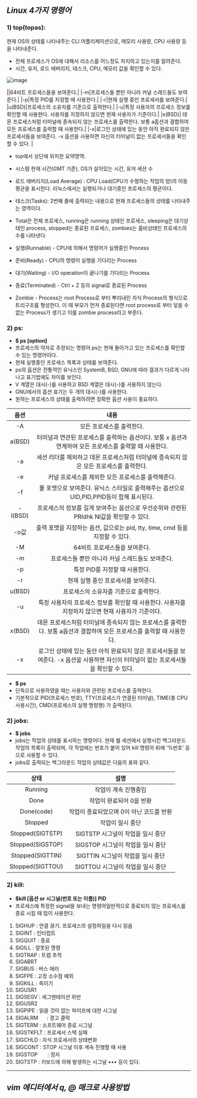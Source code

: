 ## ***Linux 4가지 명령어***

### 1) **top(topas)**:  
현재 OS의 상태를 나타내주는 CLI 어플리케이션으로, 메모리 사용량, CPU 사용량 등을 나타내준다.
- 전체 프로세스가 OS에 대해서 리소스를 어느정도 차지하고 있는지를 알려준다.
- 시간, 유저, 로드 에버리지, 테스크, CPU, 메모리 값을 확인할 수 있다.

![image](https://user-images.githubusercontent.com/82525776/172052383-9ad08a1f-2419-43ae-b246-d28221d5c4c9.png)

||64비트 프로세스들을 보여준다.|
|-m|프로세스들 뿐만 아니라 커널 스레드들도 보여준다.|
|-p|특정 PID를 지정할 때 사용한다.|
|-r|현재 실행 중인 프로세서를 보여준다.|
|u(BSD)|프로세스의 소유자를 기준으로 출력한다.|
|-u|특정 사용자의 프로세스 정보를 확인할 때 사용한다. 사용자를 지정하지 않으면 현재 사용자가 기준이다.|
|x(BSD)| 데몬 프로세스처럼 터미널에 종속되지 않는 프로세스를 출력한다. 보통 a옵션과 결합하여 모든 프로세스를 출력할 때 사용한다.|
|-x|로그인 상태에 있는 동안 아직 완료되지 않은 프로세서들을 보여준다. -x 옵션을 사용하면 자신의 터미널이 없는 프로세서들을 확인할 수 있다. |


- top에서 상단에 위치한 요약영역:
- 시스템 현재 시간(GMT 기준), OS가 살아있는 시간, 유저 세션 수 
- 로드 애버리지(Load Average) : CPU Load(CPU가 수행하는 작업의 양)의 이동 평균을 표시한다. 리눅스에서는 실행되거나 대기중인 프로세스의 평균이다.

- 테스크(Tasks): 2번째 줄에 출력되는 내용으로 현재 프로세스들의 상태를 나타내주는 영역이다.
- Total은 전체 프로세스, running은 running 상태인 프로세스, sleeping은 대기상태인 process, stopped는 종료된 프로세스, zombies는 좀비상태인 프로세스의 수를 나타낸다.

- 실행(Runnable) - CPU에 의해서 명령어가 실행중인 Process
- 준비(Ready) - CPU의 명령어 실행을 기다리는 Process
- 대기(Waiting) - I/O operation이 끝나기를 기다리는 Process
- 종료(Terminated) - Ctrl + Z 등의 signal로 종료된 Process
- Zombie - Process는 root Process로 부터 뿌리내린 자식 Process의 형식으로 트리구조를 형성한다. 이 때 부모가 먼저 종료된다면 root process로 부터 닿을 수 없는 Process가 생기고 이를 zombie process라고 부른다.



### 2) **ps**:
- **$ ps [option]**
- 프로세스의 약자로 추정되는 명령어 ps는 현재 돌아가고 있는 프로세스를 확인할 수 있는 명령어이다.
- 현재 실행중인 프로세스 목록과 상태를 보여준다.
- ps의 옵션은 전통적인 유닉스인 SystemB, BSD, GNU에 따라 결과가 다르게 나타나고 표기법에도 차이를 보인다. 
- V 계열은 대시(-)를 사용하고 BSD 계열은 대시(-)를 사용하지 않는다.
- GNU에서의 옵션 표기는 두 개의 대시(-)를 사용한다.
- 원하는 프로세스의 상태를 출력하려면 정확한 옵션 사용이 중요하다. 

|옵션|내용|
|:---:|:---:|
|-A|모든 프로세스를 출력한다.|
|a(BSD)|터미널과 연관된 프로세스를 출력하는 옵션이다. 보통 x 옵션과 연계하여 모든 프로세스를 출력할 때 사용한다.|
|-a|세션 리더를 제외하고 데몬 프로세스처럼 터미널에 종속되지 않은 모든 프로세스를 출력한다.|
|-e|커널 프로세스를 제외한 모든 프로세스를 출력해준다.|
|-f|풀 포맷으로 보여준다. 유닉스 스타일로 출력해주는 옵션으로 UID,PID,PPID등이 함께 표시된다.|
|-l(BSD)|프로세스의 정보를 길게 보여주는 옵션으로 우선순위와 관련된 PRIdhk NI값을 확인할 수 있다.|
|-o값|출력 포맷을 지정하는 옵션, 값으로는 pid, tty, time, cmd 등을 지정할 수 있다.|
|-M|64비트 프로세스들을 보여준다.|
|-m|프로세스들 뿐만 아니라 커널 스레드들도 보여준다.|
|-p|특정 PID를 지정할 때 사용한다.|
|-r|현재 실행 중인 프로세서를 보여준다.|
|u(BSD)|프로세스의 소유자를 기준으로 출력한다.|
|-u|특정 사용자의 프로세스 정보를 확인할 때 사용한다. 사용자를 지정하지 않으면 현재 사용자가 기준이다.|
|x(BSD)| 데몬 프로세스처럼 터미널에 종속되지 않는 프로세스를 출력한다. 보통 a옵션과 결합하여 모든 프로세스를 출력할 때 사용한다.|
|-x|로그인 상태에 있는 동안 아직 완료되지 않은 프로세서들을 보여준다. -x 옵션을 사용하면 자신의 터미널이 없는 프로세서들을 확인할 수 있다. |

- **$ ps**
- 단독으로 사용하였을 때는 사용자와 관련된 프로세스를 출력한다. 
- 기본적으로 PID(프로세스 번호), TTY(프로세스가 연결된 터미널), TIME(총 CPU 사용시간), CMD(프로세스의 실행 명령행) 가 출력된다.

### 2) **jobs**:
-  **$ jobs**
- jobs는 작업의 상태를 표시하는 명령어다. 현재 쉘 세션에서 실행시킨 백그라운드 작업의 목록이 출력되며, 각 작업에는 번호가 붙어 있어 kill 명령어 뒤에 '%번호' 등으로 사용할 수 있다. 
- jobs로 출력되는 백그라운드 작업의 상태값은 다음의 표와 같다.

|상태|설명|
|:---:|:---:|
|Running|작업이 계속 진행중임|
|Done|작업이 완료되어 0을 반환|
|Done(code)|작업이 종료되었으며 0이 아닌 코드를 반환|
|Stopped|작업이 일시 중단|
|Stopped(SIGTSTP)|SIGTSTP 시그널이 작업을 일시 중단|
|Stopped(SIGSTOP)|SIGSTOP 시그널이 작업을 일시 중단|
|Stopped(SIGTTIN)|SIGTTIN 시그널이 작업을 일시 중단|
|Stopped(SIGTTOU)|SIGTTOU 시그널이 작업을 일시 중단|

### 2) **kill**:
- **$kill [옵션 or 시그널(번호 또는 이름)] PID**
- 프로세스에 특정한 signal을 보내는 명령어일반적으로 종료되지 않는 프로세스를 종료 시킬 때 많이 사용한다.

1) SIGHUP : 연결 끊기. 프로세스의 설정파일을 다시 읽음
2) SIGINT : 인터럽트
3) SIGQUIT : 종료
4) SIGILL : 잘못된 명령
5) SIGTRAP : 트렙 추적
6) SIGABRT 
7) SIGBUS : 버스 에러 
8) SIGFPE : 고정 소수점 예외
9) SIGKILL : 죽이기
10) SIGUSR1
11) SIGSEGV : 세그멘테이션 위반
12) SIGUSR2      
13) SIGPIPE : 읽을 것이 없는 파이프에 대한 시그널
14) SIGALRM      : 경고 클럭
15) SIGTERM : 소프트웨어 종료 시그널 
16) SIGSTKFLT : 프로세서 스택 실패
17) SIGCHLD : 자식 프로세서의 상태변화 
18) SIGCONT : STOP 시그널 이후 계속 진행할 때 사용 
19) SIGSTOP       : 정지
20) SIGTSTP : 키보드에 의해 발생하는 시그널
••• 등이 있다.

---
## ***vim 에디터에서 q, @ 매크로 사용방법***




        
